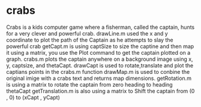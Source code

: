 # crabs
 Crabs is a kids computer game where a fisherman, called the captain, hunts for a very clever and powerful crab.
 drawLine.m used the x and y coordinate to plot the path of the Captain as he attempts to slay the powerful crab 
 getCapt.m is using captSize to size the captine and then map it using a matrix, you use the Plot command to get the captain plotted on a graph.
 crabs.m plots the captain anywhere on a background image using x, y, captsize, and thetaCapt.
 drawCapt is used to rotate,translate and plot the captians points in the crabs.m function
 drawMap.m is used to conbine the original imige with a crabs text and returns map dimensions.
 getRotation.m is using a matrix to rotate the captain from zero heading to heading thetaCapt
 getTranslation.m is also using a matrix to Shift the captain from (0 , 0) to (xCapt , yCapt)
